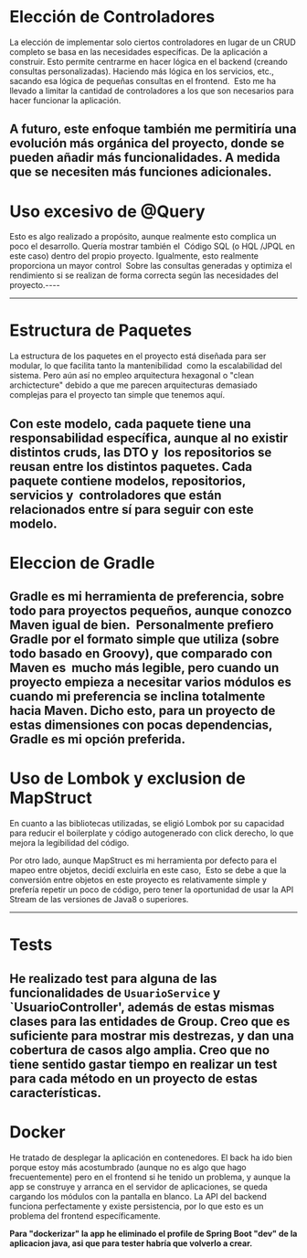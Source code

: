 # Elección de Controladores
La elección de implementar solo ciertos controladores en lugar de un CRUD completo se basa en las necesidades específicas.
De la aplicación a construir. Esto permite centrarme en hacer lógica en el backend (creando consultas personalizadas).
Haciendo más lógica en los servicios, etc., sacando esa lógica de pequeñas consultas en el frontend. 
Esto me ha llevado a limitar la cantidad de controladores a los que son necesarios para hacer funcionar la aplicación.

A futuro, este enfoque también me permitiría una evolución más orgánica del proyecto, donde se pueden añadir más funcionalidades.
A medida que se necesiten más funciones adicionales. 
-----

# Uso excesivo de @Query
Esto es algo realizado a propósito, aunque realmente esto complica un poco el desarrollo. Quería mostrar también el 
Código SQL (o HQL /JPQL en este caso) dentro del propio proyecto. Igualmente, esto realmente proporciona un mayor control 
Sobre las consultas generadas y optimiza el rendimiento si se realizan de forma correcta según las necesidades del proyecto.----

-----

# Estructura de Paquetes
La estructura de los paquetes en el proyecto está diseñada para ser modular, lo que facilita tanto la mantenibilidad 
como la escalabilidad del sistema. Pero aún así no empleo arquitectura hexagonal o "clean archictecture" debido a que me
parecen arquitecturas demasiado complejas para el proyecto tan simple que tenemos aquí.

Con este modelo, cada paquete tiene una responsabilidad específica, aunque al no existir distintos cruds, las DTO y 
los repositorios se reusan entre los distintos paquetes. Cada paquete contiene modelos, repositorios, servicios y 
controladores que están relacionados entre sí para seguir con este modelo.
----
# Eleccion de Gradle
Gradle es mi herramienta de preferencia, sobre todo para proyectos pequeños, aunque conozco Maven igual de bien. 
Personalmente prefiero Gradle por el formato simple que utiliza (sobre todo basado en Groovy), que comparado con Maven es 
mucho más legible, pero cuando un proyecto empieza a necesitar varios módulos es cuando mi preferencia se inclina totalmente
hacia Maven. Dicho esto, para un proyecto de estas dimensiones con pocas dependencias, Gradle es mi opción preferida.
----

# Uso de Lombok y exclusion de MapStruct

En cuanto a las bibliotecas utilizadas, se eligió Lombok por su capacidad para reducir el boilerplate y código
autogenerado con click derecho, lo que mejora la legibilidad del código. 

Por otro lado, aunque MapStruct es mi herramienta por defecto para el mapeo entre objetos, decidí excluirla en este caso, 
Esto se debe a que la conversión entre objetos en este proyecto es relativamente simple y prefería repetir un poco
de código, pero tener la oportunidad de usar la API Stream de las versiones de Java8 o superiores.

----

# Tests

He realizado test para alguna de las funcionalidades de `UsuarioService` y `UsuarioController', además de estas mismas clases
para las entidades de Group. Creo que es suficiente para mostrar mis destrezas, y dan una cobertura de casos algo amplia.
Creo que no tiene sentido gastar tiempo en realizar un test para cada método en un proyecto de estas características.
----

# Docker
He tratado de desplegar la aplicación en contenedores. El back ha ido bien porque estoy más acostumbrado (aunque no es algo que hago frecuentemente)
pero en el frontend si he tenido un problema, y aunque la app se construye y arranca en el servidor de aplicaciones, se queda cargando los módulos con
la pantalla en blanco. La API del backend funciona perfectamente y existe persistencia, por lo que esto es un problema del frontend específicamente.

**Para "dockerizar"  la app he eliminado el profile de Spring Boot "dev" de la aplicacion java, asi que para tester habría que volverlo a crear.**